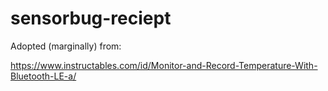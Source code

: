 # sensorbug-reciept

Adopted (marginally) from:

https://www.instructables.com/id/Monitor-and-Record-Temperature-With-Bluetooth-LE-a/
